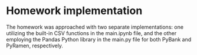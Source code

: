 # Homework implementation
The homework was approached with two separate implementations: one utilizing the built-in CSV functions in the main.ipynb file, and the other employing the Pandas Python library in the main.py file for both PyBank and PyRamen, respectively.
